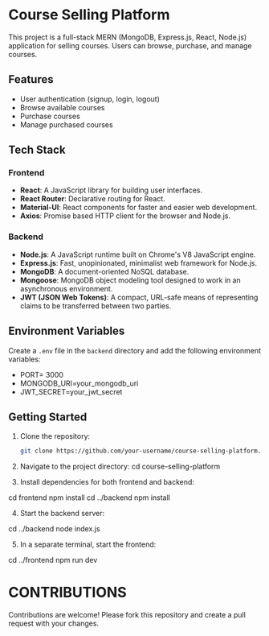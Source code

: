 # Course Selling Platform

This project is a full-stack MERN (MongoDB, Express.js, React, Node.js) application for selling courses. Users can browse, purchase, and manage courses.

## Features

- User authentication (signup, login, logout)
- Browse available courses
- Purchase courses
- Manage purchased courses

## Tech Stack

### Frontend

- **React**: A JavaScript library for building user interfaces.
- **React Router**: Declarative routing for React.
- **Material-UI**: React components for faster and easier web development.
- **Axios**: Promise based HTTP client for the browser and Node.js.

### Backend

- **Node.js**: A JavaScript runtime built on Chrome's V8 JavaScript engine.
- **Express.js**: Fast, unopinionated, minimalist web framework for Node.js.
- **MongoDB**: A document-oriented NoSQL database.
- **Mongoose**: MongoDB object modeling tool designed to work in an asynchronous environment.
- **JWT (JSON Web Tokens)**: A compact, URL-safe means of representing claims to be transferred between two parties.

## Environment Variables

Create a `.env` file in the `backend` directory and add the following environment variables:

- PORT= 3000
- MONGODB_URI=your_mongodb_uri
- JWT_SECRET=your_jwt_secret

## Getting Started

1. Clone the repository:

   ```bash
   git clone https://github.com/your-username/course-selling-platform.git

   ```

2. Navigate to the project directory:
   cd course-selling-platform

3. Install dependencies for both frontend and backend:

cd frontend
npm install
cd ../backend
npm install

4. Start the backend server:

cd ../backend
node index.js

5. In a separate terminal, start the frontend:

cd ../frontend
npm run dev

# CONTRIBUTIONS

Contributions are welcome! Please fork this repository and create a pull request with your changes.
